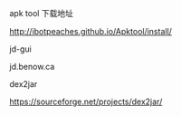 

apk tool 下载地址

http://ibotpeaches.github.io/Apktool/install/


jd-gui

jd.benow.ca


dex2jar

https://sourceforge.net/projects/dex2jar/
